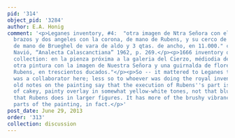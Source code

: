```yaml
---
pid: '314'
object_pid: '3284'
author: E.A. Honig
comment: '<p>Leganes inventory, #4:  "otra imagen de Ntra Señora con el Niño en los
  brazos y dos angeles con la corona, de mano de Rubens, y su cerco de rosas y frutas
  de mano de Brueghel de vara de aldo y 3 qtas. de ancho, en 11.000." cited López
  Navió, “Analecta Calascanctiana” 1962, p. 269.</p><p>1666 inventory of the royal
  collection: en la pienza próxima a la galeria del Cierzo, médiodia del Alcázar,
  otra pintura con la imagen de Nuestra Señora y una guirnalda de flores de mano de
  Rubens, en trescientos ducados."</p><p>So -- it mattered to Leganes that Brueghel
  was a collaborator here; less so to whoever was doing the royal inventory. </p><p>My
  old notes on the painting say that the execution of Rubens''s part is odd, a kind
  of cakey, painty overlay in somewhat yellow-white tones, not that bluey-pink smoothness
  that Rubens does in larger figures. It has more of the brushy vibrancy of Jan''s
  parts of the painting, in fact.</p>'
post_date: June 29, 2013
order: '313'
collection: discussion
---
```

